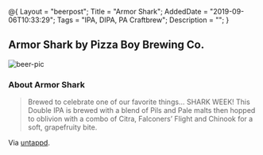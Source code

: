 @{
 Layout = "beerpost";
 Title = "Armor Shark";
 AddedDate = "2019-09-06T10:33:29";
 Tags = "IPA, DIPA, PA Craftbrew";
 Description = "";
 }
 

## Armor Shark by Pizza Boy Brewing Co.

![beer-pic]

### About Armor Shark

> Brewed to celebrate one of our favorite things… SHARK WEEK! This Double IPA is brewed with a blend of Pils and Pale malts then hopped to oblivion with a combo of Citra, Falconers’ Flight and Chinook for a soft, grapefruity bite.

Via [untappd][untappd-url].

[untappd-url]: <https://untappd.com//b/pizza-boy-brewing-co-armor-shark/1058136>
[beer-pic]: https://jasonpowley.com/assets/img/2019-09-06-armor-shark.jpeg "Armor Shark by Pizza Boy Brewing Co."

